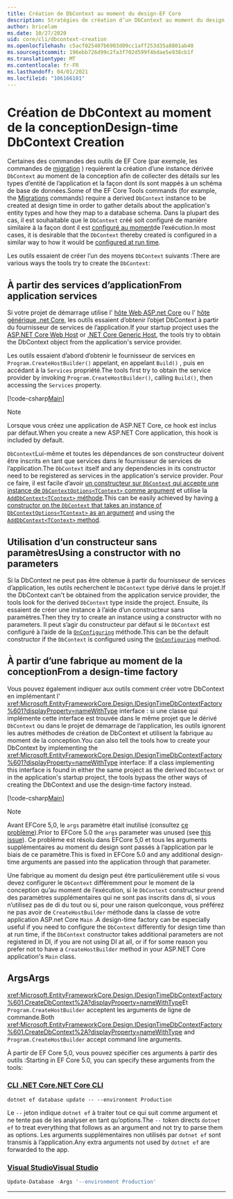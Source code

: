 ```yaml
---
title: Création de DbContext au moment du design-EF Core
description: Stratégies de création d’un DbContext au moment du design avec Entity Framework Core
author: bricelam
ms.date: 10/27/2020
uid: core/cli/dbcontext-creation
ms.openlocfilehash: c5acf025407b6903d09cc1aff253d35a8801ab40
ms.sourcegitcommit: 196ebb726d99c2fa3f702d599f4bdae5e938cb1f
ms.translationtype: MT
ms.contentlocale: fr-FR
ms.lasthandoff: 04/01/2021
ms.locfileid: "106166101"
---
```

# <a name="design-time-dbcontext-creation"></a><span data-ttu-id="5f30d-103">Création de DbContext au moment de la conception</span><span class="sxs-lookup"><span data-stu-id="5f30d-103">Design-time DbContext Creation</span></span>

<span data-ttu-id="5f30d-104">Certaines des commandes des outils de EF Core (par exemple, les commandes de [migration][1] ) requièrent la création d’une instance dérivée `DbContext` au moment de la conception afin de collecter des détails sur les types d’entité de l’application et la façon dont ils sont mappés à un schéma de base de données.</span><span class="sxs-lookup"><span data-stu-id="5f30d-104">Some of the EF Core Tools commands (for example, the [Migrations][1] commands) require a derived `DbContext` instance to be created at design time in order to gather details about the application's entity types and how they map to a database schema.</span></span> <span data-ttu-id="5f30d-105">Dans la plupart des cas, il est souhaitable que le `DbContext` créé soit configuré de manière similaire à la façon dont il est [configuré au moment][2]de l’exécution.</span><span class="sxs-lookup"><span data-stu-id="5f30d-105">In most cases, it is desirable that the `DbContext` thereby created is configured in a similar way to how it would be [configured at run time][2].</span></span>

<span data-ttu-id="5f30d-106">Les outils essaient de créer l’un des moyens `DbContext` suivants :</span><span class="sxs-lookup"><span data-stu-id="5f30d-106">There are various ways the tools try to create the `DbContext`:</span></span>

## <a name="from-application-services"></a><span data-ttu-id="5f30d-107">À partir des services d’application</span><span class="sxs-lookup"><span data-stu-id="5f30d-107">From application services</span></span>

<span data-ttu-id="5f30d-108">Si votre projet de démarrage utilise l' [hôte Web ASP.net Core][3] ou l' [hôte générique .net Core][4], les outils essaient d’obtenir l’objet DbContext à partir du fournisseur de services de l’application.</span><span class="sxs-lookup"><span data-stu-id="5f30d-108">If your startup project uses the [ASP.NET Core Web Host][3] or [.NET Core Generic Host][4], the tools try to obtain the DbContext object from the application's service provider.</span></span>

<span data-ttu-id="5f30d-109">Les outils essaient d’abord d’obtenir le fournisseur de services en `Program.CreateHostBuilder()` appelant, en appelant `Build()` , puis en accédant à la `Services` propriété.</span><span class="sxs-lookup"><span data-stu-id="5f30d-109">The tools first try to obtain the service provider by invoking `Program.CreateHostBuilder()`, calling `Build()`, then accessing the `Services` property.</span></span>

[!code-csharp[Main](../../../samples/core/Miscellaneous/CommandLine/ApplicationService.cs#ApplicationService)]

> [!NOTE]
> <span data-ttu-id="5f30d-110">Lorsque vous créez une application de ASP.NET Core, ce hook est inclus par défaut.</span><span class="sxs-lookup"><span data-stu-id="5f30d-110">When you create a new ASP.NET Core application, this hook is included by default.</span></span>

<span data-ttu-id="5f30d-111">`DbContext`Lui-même et toutes les dépendances de son constructeur doivent être inscrits en tant que services dans le fournisseur de services de l’application.</span><span class="sxs-lookup"><span data-stu-id="5f30d-111">The `DbContext` itself and any dependencies in its constructor need to be registered as services in the application's service provider.</span></span> <span data-ttu-id="5f30d-112">Pour ce faire, il est facile d’avoir [un constructeur sur `DbContext` qui accepte une instance de `DbContextOptions<TContext>` comme argument][5] et utilise la [ `AddDbContext<TContext>` méthode][6].</span><span class="sxs-lookup"><span data-stu-id="5f30d-112">This can be easily achieved by having [a constructor on the `DbContext` that takes an instance of `DbContextOptions<TContext>` as an argument][5] and using the [`AddDbContext<TContext>` method][6].</span></span>

## <a name="using-a-constructor-with-no-parameters"></a><span data-ttu-id="5f30d-113">Utilisation d’un constructeur sans paramètres</span><span class="sxs-lookup"><span data-stu-id="5f30d-113">Using a constructor with no parameters</span></span>

<span data-ttu-id="5f30d-114">Si la DbContext ne peut pas être obtenue à partir du fournisseur de services d’application, les outils recherchent le `DbContext` type dérivé dans le projet.</span><span class="sxs-lookup"><span data-stu-id="5f30d-114">If the DbContext can't be obtained from the application service provider, the tools look for the derived `DbContext` type inside the project.</span></span> <span data-ttu-id="5f30d-115">Ensuite, ils essaient de créer une instance à l’aide d’un constructeur sans paramètres.</span><span class="sxs-lookup"><span data-stu-id="5f30d-115">Then they try to create an instance using a constructor with no parameters.</span></span> <span data-ttu-id="5f30d-116">Il peut s’agir du constructeur par défaut si le `DbContext` est configuré à l’aide de la [`OnConfiguring`][7] méthode.</span><span class="sxs-lookup"><span data-stu-id="5f30d-116">This can be the default constructor if the `DbContext` is configured using the [`OnConfiguring`][7] method.</span></span>

## <a name="from-a-design-time-factory"></a><span data-ttu-id="5f30d-117">À partir d’une fabrique au moment de la conception</span><span class="sxs-lookup"><span data-stu-id="5f30d-117">From a design-time factory</span></span>

<span data-ttu-id="5f30d-118">Vous pouvez également indiquer aux outils comment créer votre DbContext en implémentant l' <xref:Microsoft.EntityFrameworkCore.Design.IDesignTimeDbContextFactory%601?displayProperty=nameWithType> interface : si une classe qui implémente cette interface est trouvée dans le même projet que le dérivé `DbContext` ou dans le projet de démarrage de l’application, les outils ignorent les autres méthodes de création de DbContext et utilisent la fabrique au moment de la conception.</span><span class="sxs-lookup"><span data-stu-id="5f30d-118">You can also tell the tools how to create your DbContext by implementing the <xref:Microsoft.EntityFrameworkCore.Design.IDesignTimeDbContextFactory%601?displayProperty=nameWithType> interface: If a class implementing this interface is found in either the same project as the derived `DbContext` or in the application's startup project, the tools bypass the other ways of creating the DbContext and use the design-time factory instead.</span></span>

[!code-csharp[Main](../../../samples/core/Miscellaneous/CommandLine/BloggingContextFactory.cs#BloggingContextFactory)]

> [!NOTE]
> <span data-ttu-id="5f30d-119">Avant EFCore 5,0, le `args` paramètre était inutilisé (consultez [ce problème][8]).</span><span class="sxs-lookup"><span data-stu-id="5f30d-119">Prior to EFCore 5.0 the `args` parameter was unused (see [this issue][8]).</span></span>
> <span data-ttu-id="5f30d-120">Ce problème est résolu dans EFCore 5,0 et tous les arguments supplémentaires au moment du design sont passés à l’application par le biais de ce paramètre.</span><span class="sxs-lookup"><span data-stu-id="5f30d-120">This is fixed in EFCore 5.0 and any additional design-time arguments are passed into the application through that parameter.</span></span>

<span data-ttu-id="5f30d-121">Une fabrique au moment du design peut être particulièrement utile si vous devez configurer le `DbContext` différemment pour le moment de la conception qu’au moment de l’exécution, si le `DbContext` constructeur prend des paramètres supplémentaires qui ne sont pas inscrits dans di, si vous n’utilisez pas de di du tout ou si, pour une raison quelconque, vous préférez ne pas avoir de `CreateHostBuilder` méthode dans la classe de votre application ASP.net Core `Main` .</span><span class="sxs-lookup"><span data-stu-id="5f30d-121">A design-time factory can be especially useful if you need to configure the `DbContext` differently for design time than at run time, if the `DbContext` constructor takes additional parameters are not registered in DI, if you are not using DI at all, or if for some reason you prefer not to have a `CreateHostBuilder` method in your ASP.NET Core application's `Main` class.</span></span>

## <a name="args"></a><span data-ttu-id="5f30d-122">Args</span><span class="sxs-lookup"><span data-stu-id="5f30d-122">Args</span></span>

<span data-ttu-id="5f30d-123"><xref:Microsoft.EntityFrameworkCore.Design.IDesignTimeDbContextFactory%601.CreateDbContext%2A?displayProperty=nameWithType>Et `Program.CreateHostBuilder` acceptent les arguments de ligne de commande.</span><span class="sxs-lookup"><span data-stu-id="5f30d-123">Both <xref:Microsoft.EntityFrameworkCore.Design.IDesignTimeDbContextFactory%601.CreateDbContext%2A?displayProperty=nameWithType> and `Program.CreateHostBuilder` accept command line arguments.</span></span>

<span data-ttu-id="5f30d-124">À partir de EF Core 5,0, vous pouvez spécifier ces arguments à partir des outils :</span><span class="sxs-lookup"><span data-stu-id="5f30d-124">Starting in EF Core 5.0, you can specify these arguments from the tools:</span></span>

### <a name="net-core-cli"></a>[<span data-ttu-id="5f30d-125">CLI .NET Core</span><span class="sxs-lookup"><span data-stu-id="5f30d-125">.NET Core CLI</span></span>](#tab/dotnet-core-cli)

```dotnetcli
dotnet ef database update -- --environment Production
```

<span data-ttu-id="5f30d-126">Le `--` jeton indique `dotnet ef` à traiter tout ce qui suit comme argument et ne tente pas de les analyser en tant qu’options.</span><span class="sxs-lookup"><span data-stu-id="5f30d-126">The `--` token directs `dotnet ef` to treat everything that follows as an argument and not try to parse them as options.</span></span> <span data-ttu-id="5f30d-127">Les arguments supplémentaires non utilisés par `dotnet ef` sont transmis à l’application.</span><span class="sxs-lookup"><span data-stu-id="5f30d-127">Any extra arguments not used by `dotnet ef` are forwarded to the app.</span></span>

### <a name="visual-studio"></a>[<span data-ttu-id="5f30d-128">Visual Studio</span><span class="sxs-lookup"><span data-stu-id="5f30d-128">Visual Studio</span></span>](#tab/vs)

```powershell
Update-Database -Args '--environment Production'
```

***

  [1]: xref:core/managing-schemas/migrations/index
  [2]: xref:core/dbcontext-configuration/index
  [3]: /aspnet/core/fundamentals/host/web-host
  [4]: /aspnet/core/fundamentals/host/generic-host
  [5]: xref:core/dbcontext-configuration/index#constructor-argument
  [6]: xref:core/dbcontext-configuration/index#using-dbcontext-with-dependency-injection
  [7]: xref:core/dbcontext-configuration/index#onconfiguring
  [8]: https://github.com/dotnet/efcore/issues/8332
